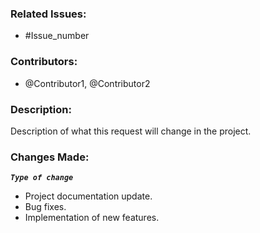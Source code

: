 ### Related Issues:
- #Issue_number

### Contributors:
- @Contributor1, @Contributor2

### Description:
Description of what this request will change in the project.

### Changes Made:
_**`Type of change`**_
- Project documentation update.
- Bug fixes.
- Implementation of new features.